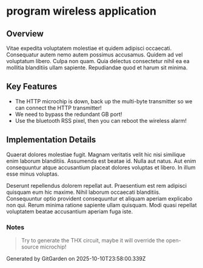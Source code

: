 # program wireless application

## Overview
Vitae expedita voluptatem molestiae et quidem adipisci occaecati. Consequatur autem nemo autem possimus accusamus. Quidem ad vel voluptatum libero. Culpa non quam. Quia delectus consectetur nihil ea ea mollitia blanditiis ullam sapiente. Repudiandae quod et harum sit minima.

## Key Features
- The HTTP microchip is down, back up the multi-byte transmitter so we can connect the HTTP transmitter!
- We need to bypass the redundant GB port!
- Use the bluetooth RSS pixel, then you can reboot the wireless alarm!

## Implementation Details
Quaerat dolores molestiae fugit. Magnam veritatis velit hic nisi similique enim laborum blanditiis. Assumenda est beatae id. Nulla aut natus. Aut enim consequuntur atque accusantium placeat dolores voluptas et libero. In illum esse minus voluptas.
 Deserunt repellendus dolorem repellat aut. Praesentium est rem adipisci quisquam eum hic maxime. Nihil laborum occaecati blanditiis. Consequuntur optio provident consequuntur et aliquam aperiam explicabo non qui. Rerum minima ratione sapiente ullam quisquam. Modi quasi repellat voluptatem beatae accusantium aperiam fuga iste.

### Notes
> Try to generate the THX circuit, maybe it will override the open-source microchip!

Generated by GitGarden on 2025-10-10T23:58:00.339Z